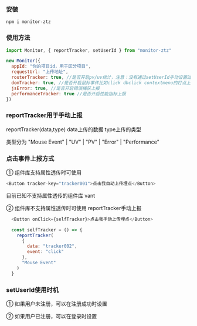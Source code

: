 ### 安装

```shell
npm i monitor-ztz
```

### 使用方法

```js
import Monitor, { reportTracker, setUserId } from "monitor-ztz"

new Monitor({
  appId: "你的项目id，用于区分项目",
  requestUrl: "上传地址",
  routerTracker: true, //是否开启pv/uv统计，注意：没有通过setUserId手动设置过只会统计pv
  domTracker: true, //是否开启鼠标事件比如click dbclick contextmenu的打点上报
  jsError: true, //是否开启错误捕获上报
  performanceTracker: true //是否开启性能指标上报
})
```

### reportTracker用于手动上报

reportTracker(data,type) data上传的数据 type上传的类型 

类型分为 "Mouse Event" | "UV" | "PV" | "Error" | "Performance"

### 点击事件上报方式

① 组件库支持属性透传时可使用 

```js
<Button tracker-key="tracker001">点击我自动上传埋点</Button>
```

目前已知不支持属性透传的组件库 vant

② 组件库不支持属性透传时可使用 reportTracker手动上报 

```js
  <Button onClick={selfTracker}>点击我手动上传埋点</Button>

  const selfTracker = () => {
    reportTracker(
      {
        data: "tracker002",
        event: "click"
      },
      "Mouse Event"
    )
  }
```

### setUserId使用时机

① 如果用户未注册，可以在注册成功时设置

② 如果用户已注册，可以在登录时设置